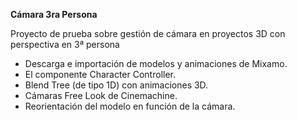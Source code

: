 **Cámara 3ra Persona**

Proyecto de prueba sobre gestión de cámara en proyectos 3D con perspectiva en 3ª persona

- Descarga e importación de modelos y animaciones de Mixamo.
- El componente Character Controller.
- Blend Tree (de tipo 1D) con animaciones 3D.
- Cámaras Free Look de Cinemachine.
- Reorientación del modelo en función de la cámara.
